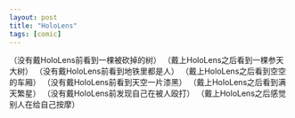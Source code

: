 ```yaml
---
layout: post
title: "HoloLens"
tags: [comic]
---
```

（没有戴HoloLens前看到一棵被砍掉的树）
（戴上HoloLens之后看到一棵参天大树）
（没有戴HoloLens前看到地铁里都是人）
（戴上HoloLens之后看到空空的车厢）
（没有戴HoloLens前看到天空一片漆黑）
（戴上HoloLens之后看到满天繁星）
（没有戴HoloLens前发现自己在被人殴打）
（戴上HoloLens之后感觉别人在给自己按摩）


